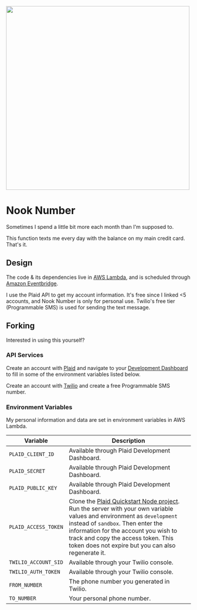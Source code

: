 <img src="https://i.kym-cdn.com/entries/icons/original/000/027/162/tom.jpg" width=500/>

# Nook Number

Sometimes I spend a little bit more each month than I'm supposed to.

This function texts me every day with the balance on my main credit card. That's it.

## Design

The code & its dependencies live in [AWS Lambda](https://aws.amazon.com/lambda/), and is scheduled through [Amazon Eventbridge](https://aws.amazon.com/eventbridge/).

I use the Plaid API to get my account information. It's free since I linked <5 accounts, and Nook Number is only for personal use. Twilio's free tier (Programmable SMS) is used for sending the text message.

## Forking

Interested in using this yourself?

### API Services

Create an account with [Plaid](https://plaid.com/) and navigate to your [Development Dashboard](https://dashboard.plaid.com/overview/development) to fill in some of the environment variables listed below.

Create an account with [Twilio](https://www.twilio.com/) and create a free Programmable SMS number.

### Environment Variables
My personal information and data are set in environment variables in AWS Lambda.

Variable | Description
--- | ---
`PLAID_CLIENT_ID`| Available through Plaid Development Dashboard.
`PLAID_SECRET` | Available through Plaid Development Dashboard.
`PLAID_PUBLIC_KEY` | Available through Plaid Development Dashboard.
`PLAID_ACCESS_TOKEN` | Clone the [Plaid Quickstart Node project](https://github.com/plaid/quickstart/tree/master/node). Run the server with your own variable values and environment as `development` instead of `sandbox`. Then enter the information for the account you wish to track and copy the access token. This token does not expire but you can also regenerate it.
`TWILIO_ACCOUNT_SID` | Available through your Twilio console.
`TWILIO_AUTH_TOKEN` | Available through your Twilio console.
`FROM_NUMBER` | The phone number you generated in Twilio.
`TO_NUMBER` | Your personal phone number.
